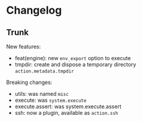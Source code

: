 
# Changelog

## Trunk

New features:
* feat(engine): new `env_export` option to execute
* tmpdir: create and dispose a temporary directory `action.metadata.tmpdir`

Breaking changes:
* utils: was named `misc`
* execute: was `system.execute`
* execute.assert: was system.execute.assert
* ssh: now a plugin, available as `action.ssh`
